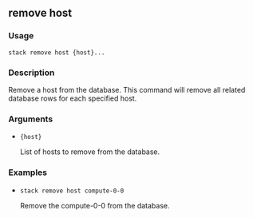 ## remove host

### Usage

`stack remove host {host}...`

### Description

Remove a host from the database. This command will remove all
	related database rows for each specified host.

### Arguments

* `{host}`

   List of hosts to remove from the database.


### Examples

* `stack remove host compute-0-0`

   Remove the compute-0-0 from the database.



